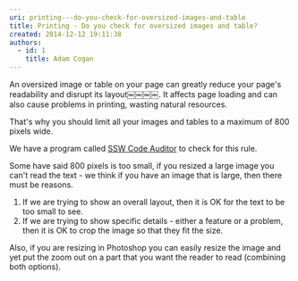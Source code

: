 ```yaml
---
uri: printing---do-you-check-for-oversized-images-and-table
title: Printing - Do you check for oversized images and table?
created: 2014-12-12 19:11:38
authors:
  - id: 1
    title: Adam Cogan
---
```





<span class='intro'> <p>
                    An oversized image or table on your page can greatly reduce your page's readability
                    and disrupt its layout￼￼￼￼. It affects page loading and can also cause problems in printing, wasting natural resources.</p> </span>

<p> That's why you should limit all your images and tables to a maximum of 8​00 pixels wide.</p><p class="ssw15-rteElement-YellowBorderBox"> We have a program called 
   <a href="http&#58;//www.ssw.com.au/ssw/CodeAuditor/" target="_blank">SSW Code Auditor</a> to check for this rule.</p><p> Some have said 800 pixels is too small, if you resized a large image you can't read the text - we think if you have an image that is large, then there must be reasons.</p><ol><li>If we are trying to show an overall layout, then it is OK for the text to be too small to see.</li><li>If we are trying to show specific details - either a feature or a problem, then it is OK to crop the image so that they fit the size.</li></ol><p> Also, if you are resizing in Photoshop you can easily resize the image and yet put the zoom out on a part that you want the reader to read (combining both options).</p>​


